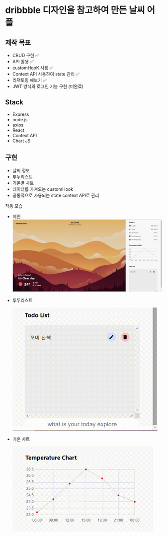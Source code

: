 # dribbble 디자인을 참고하여 만든 날씨 어플

## 제작 목표
- CRUD 구현 ✅
- API 활용 ✅
- customHooK 사용 ✅
- Context API 사용하여 state 관리 ✅
- 리팩토링 해보기 ✅
- JWT 방식의 로그인 기능 구현 (미완료)


## Stack
- Express
- node.js
- axios
- React
- Context API
- Chart JS

## 구현
- 날씨 정보
- 투두리스트
- 기온별 차트
- 데이터를 가져오는 customHook
- 공통적으로 사용되는 state context API로 관리


작동 모습
- 메인
  <img src="1.weatherFlow/full.gif" alt="GIF">

- 투두리스트
  
  <img src="1.weatherFlow/todo.gif" alt="GIF">

- 기온 차트
  
  <img src="1.weatherFlow/chart.gif" alt="GIF">
